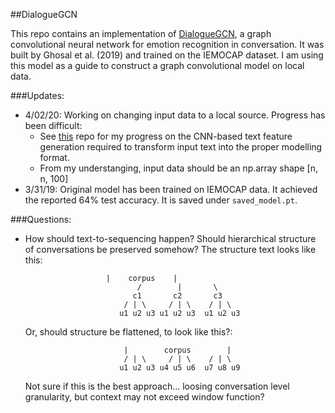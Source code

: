 ##DialogueGCN

This repo contains an implementation of [DialogueGCN][1], a graph convolutional neural network for emotion recognition in conversation. It was built by Ghosal et al. (2019) and trained on the IEMOCAP dataset. I am using this model as a guide to construct a graph convolutional model on local data.

###Updates:

- 4/02/20: Working on changing input data to a local source. Progress has been difficult:
	- See [this][2] repo for my progress on the CNN-based text feature generation required to transform input text into the proper modelling format.
	- From my understanging, input data should be an np.array shape [n, n, 100]
- 3/31/19: Original model has been trained on IEMOCAP data. It achieved the reported 64% test accuracy. It is saved under `saved_model.pt`.

###Questions:
- How should text-to-sequencing happen? Should hierarchical structure of conversations be preserved somehow? The structure text looks like this:

		                |    corpus    |
                               /        |       \
                              c1       c2       c3
                            / | \     / | \    / | \
                           u1 u2 u3 u1 u2 u3  u1 u2 u3

	Or, should structure be flattened, to look like this?:

                            |        corpus        |
                            / | \     / | \    / | \
                           u1 u2 u3 u4 u5 u6  u7 u8 u9
                
	Not sure if this is the best approach...
        loosing conversation level granularity, but context may not exceed window function?
                
  [1]: https://arxiv.org/pdf/1908.11540.pdf
  [2]: https://github.com/cmeaton/CNN_for_text_features
